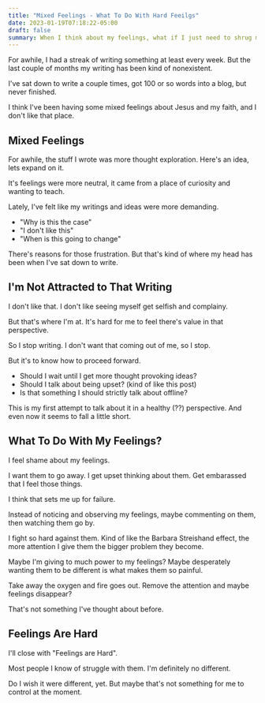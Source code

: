 ```yaml
---
title: "Mixed Feelings - What To Do With Hard Feeilgs"
date: 2023-01-19T07:18:22-05:00
draft: false
summary: When I think about my feelings, what if I just need to shrug my shoulders and move on?
---
```


For awhile, I had a streak of writing something at least every week. But the last couple of months my writing has been kind of nonexistent.

I've sat down to write a couple times, got 100 or so words into a blog, but never finished.

I think I've been having some mixed feelings about Jesus and my faith, and I don't like that place.

## Mixed Feelings

For awhile, the stuff I wrote was more thought exploration. Here's an idea, lets expand on it.

It's feelings were more neutral, it came from a place of curiosity and wanting to teach.

Lately, I've felt like my writings and ideas were more demanding.

* "Why is this the case"
* "I don't like this"
* "When is this going to change"

There's reasons for those frustration. But that's kind of where my head has been when I've sat down to write.

## I'm Not Attracted to That Writing

I don't like that. I don't like seeing myself get selfish and complainy.

But that's where I'm at. It's hard for me to feel there's value in that perspective.

So I stop writing. I don't want that coming out of me, so I stop.

But it's to know how to proceed forward.

* Should I wait until I get more thought provoking ideas?
* Should I talk about being upset? (kind of like this post)
* Is that something I should strictly talk about offline?

This is my first attempt to talk about it in a healthy (??) perspective. And even now it seems to fall a little short.

## What To Do With My Feelings?

I feel shame about my feelings.

I want them to go away. I get upset thinking about them. Get embarassed that I feel those things.

I think that sets me up for failure. 

Instead of noticing and observing my feelings, maybe commenting on them, then watching them go by.

I fight so hard against them. Kind of like the Barbara Streishand effect, the more attention I give them the bigger problem they become.

Maybe I'm giving to much power to my feelings? Maybe desperately wanting them to be different is what makes them so painful.

Take away the oxygen and fire goes out. Remove the attention and maybe feelings disappear?

That's not something I've thought about before.

## Feelings Are Hard

I'll close with "Feelings are Hard".

Most people I know of struggle with them. I'm definitely no different.

Do I wish it were different, yet. But maybe that's not something for me to control at the moment.

